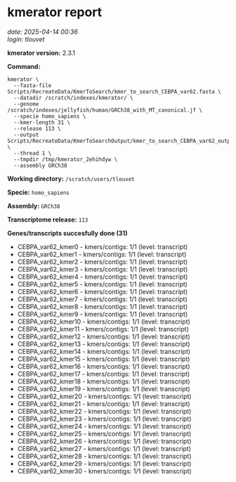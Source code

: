 # kmerator report
*date: 2025-04-14 00:36*  
*login: tlouvet*

**kmerator version:** 2.3.1

**Command:**

```
kmerator \
  --fasta-file Scripts/RecreateData/KmerToSearch/kmer_to_search_CEBPA_var62.fasta \
  --datadir /scratch/indexes/kmerator/ \
  --genome /scratch/indexes/jellyfish/human/GRCh38_with_MT_canonical.jf \
  --specie homo_sapiens \
  --kmer-length 31 \
  --release 113 \
  --output Scripts/RecreateData/KmerToSearchOutput/kmer_to_search_CEBPA_var62_output \
  --thread 1 \
  --tmpdir /tmp/kmerator_2ehihdyw \
  --assembly GRCh38
```

**Working directory:** `/scratch/users/tlouvet`

**Specie:** `homo_sapiens`

**Assembly:** `GRCh38`

**Transcriptome release:** `113`

**Genes/transcripts succesfully done (31)**

- CEBPA_var62_kmer0 - kmers/contigs: 1/1 (level: transcript)
- CEBPA_var62_kmer1 - kmers/contigs: 1/1 (level: transcript)
- CEBPA_var62_kmer2 - kmers/contigs: 1/1 (level: transcript)
- CEBPA_var62_kmer3 - kmers/contigs: 1/1 (level: transcript)
- CEBPA_var62_kmer4 - kmers/contigs: 1/1 (level: transcript)
- CEBPA_var62_kmer5 - kmers/contigs: 1/1 (level: transcript)
- CEBPA_var62_kmer6 - kmers/contigs: 1/1 (level: transcript)
- CEBPA_var62_kmer7 - kmers/contigs: 1/1 (level: transcript)
- CEBPA_var62_kmer8 - kmers/contigs: 1/1 (level: transcript)
- CEBPA_var62_kmer9 - kmers/contigs: 1/1 (level: transcript)
- CEBPA_var62_kmer10 - kmers/contigs: 1/1 (level: transcript)
- CEBPA_var62_kmer11 - kmers/contigs: 1/1 (level: transcript)
- CEBPA_var62_kmer12 - kmers/contigs: 1/1 (level: transcript)
- CEBPA_var62_kmer13 - kmers/contigs: 1/1 (level: transcript)
- CEBPA_var62_kmer14 - kmers/contigs: 1/1 (level: transcript)
- CEBPA_var62_kmer15 - kmers/contigs: 1/1 (level: transcript)
- CEBPA_var62_kmer16 - kmers/contigs: 1/1 (level: transcript)
- CEBPA_var62_kmer17 - kmers/contigs: 1/1 (level: transcript)
- CEBPA_var62_kmer18 - kmers/contigs: 1/1 (level: transcript)
- CEBPA_var62_kmer19 - kmers/contigs: 1/1 (level: transcript)
- CEBPA_var62_kmer20 - kmers/contigs: 1/1 (level: transcript)
- CEBPA_var62_kmer21 - kmers/contigs: 1/1 (level: transcript)
- CEBPA_var62_kmer22 - kmers/contigs: 1/1 (level: transcript)
- CEBPA_var62_kmer23 - kmers/contigs: 1/1 (level: transcript)
- CEBPA_var62_kmer24 - kmers/contigs: 1/1 (level: transcript)
- CEBPA_var62_kmer25 - kmers/contigs: 1/1 (level: transcript)
- CEBPA_var62_kmer26 - kmers/contigs: 1/1 (level: transcript)
- CEBPA_var62_kmer27 - kmers/contigs: 1/1 (level: transcript)
- CEBPA_var62_kmer28 - kmers/contigs: 1/1 (level: transcript)
- CEBPA_var62_kmer29 - kmers/contigs: 1/1 (level: transcript)
- CEBPA_var62_kmer30 - kmers/contigs: 1/1 (level: transcript)
